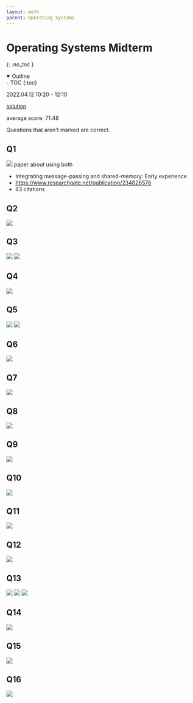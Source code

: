 ```yaml
---
layout: meth
parent: Operating Systems
---
```

# Operating Systems Midterm
{: .no_toc }

<details open markdown="block">
  <summary>
    Outline
  </summary>
- TOC
{:toc}
</details>

2022.04.12 10:20 - 12:10

[solution](https://docs.google.com/document/d/1WUwwkT1tdnjiqDtqXxkSzuEXr_HlvL_F5Nk_TEEK4_k/)

average score: 71.48

Questions that aren't marked are correct.

## Q1
![](https://i.imgur.com/AWC8wqB.png)
paper about using both
- Integrating message-passing and shared-memory: Early experience
- <https://www.researchgate.net/publication/234826576>
- 63 citations

## Q2
![](https://i.imgur.com/uvZAmqB.png)

## Q3
![](https://i.imgur.com/RwiwEJg.png)
![](https://i.imgur.com/8sjtERN.png)


## Q4
![](https://i.imgur.com/hkCu0C8.png)

## Q5
![](https://i.imgur.com/JRwp8Fy.png)
![](https://i.imgur.com/WxlU0u3.png)


## Q6
![](https://i.imgur.com/HmQDfOV.png)

## Q7
![](https://i.imgur.com/VkRJ02X.png)

## Q8
![](https://i.imgur.com/XxIfwKM.png)

## Q9
![](https://i.imgur.com/SmSfJGF.png)

## Q10
![](https://i.imgur.com/AXKClCk.png)

## Q11
![](https://i.imgur.com/STrhUou.png)

## Q12
![](https://i.imgur.com/81P2sqy.png)

## Q13
![](https://i.imgur.com/fTCJVG5.png)
![](https://i.imgur.com/TR9vCTZ.png)
![](https://i.imgur.com/JXTC5K8.png)

## Q14
![](https://i.imgur.com/dbPsXqt.png)

## Q15
![](https://i.imgur.com/JbPCadE.png)

## Q16
![](https://i.imgur.com/tLJztyx.png)
